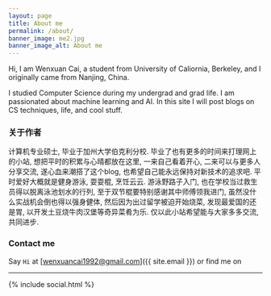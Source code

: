 ```yaml
---
layout: page
title: About me
permalink: /about/
banner_image: me2.jpg
banner_image_alt: About me
---
```


Hi, I am Wenxuan Cai, a student from University of Caliornia, Berkeley, and I originally came from Nanjing, China.

I studied Computer Science during my undergrad and grad life. I am passionated about machine learning and AI. In this site I will post blogs on CS techniques, life, and cool stuff.


### 关于作者

计算机专业硕士, 毕业于加州大学伯克利分校. 毕业了也有更多的时间来打理网上的小站, 想把平时的积累与心晴都放在这里, 一来自己看着开心, 二来可以与更多人分享交流, 遂心血来潮搭了这个blog, 也希望自己能永远保持对新技术的追求吧. 平时爱好大概就是健身游泳, 耍耍棍, 烹饪云云. 游泳野路子入门, 也在学校当过救生员得以脱离泳池划水的行列, 至于双节棍要特别感谢其中师傅领我进门, 虽然没什么实战机会倒也得以强身健体, 然后因为出过留学被迫开始烧菜, 发现最爱国的还是胃, 以开发土豆烧牛肉汉堡等奇异菜肴为乐. 仅以此小站希望能与大家多多交流, 共同进步.

### Contact me

Say `Hi` at [wenxuancai1992@gmail.com]({{ site.email }}) or find
me on

---

{% include social.html %}

[pw]: http://processwire.com
[jekyll]: http://jekyllrb.com
